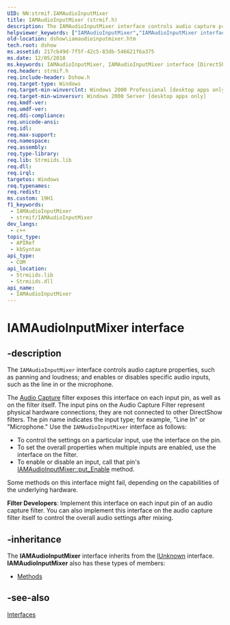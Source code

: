 ```yaml
---
UID: NN:strmif.IAMAudioInputMixer
title: IAMAudioInputMixer (strmif.h)
description: The IAMAudioInputMixer interface controls audio capture properties, such as panning and loudness; and enables or disables specific audio inputs, such as the line in or the microphone. The Audio Capture filter exposes this interface on each input pin, as well as on the filter itself. The input pins on the Audio Capture Filter represent physical hardware connections; they are not connected to other DirectShow filters. The pin name indicates the input type; for example, &quot;Line In&quot; or &quot;Microphone.&quot; Use the IAMAudioInputMixer interface as follows:To control the settings on a particular input, use the interface on the pin.To set the overall properties when multiple inputs are enabled, use the interface on the filter.To enable or disable an input, call that pin's IAMAudioInputMixer::put_Enable method.Some methods on this interface might fail, depending on the capabilities of the underlying hardware.Filter Developers:\_Implement this interface on each input pin of an audio capture filter. You can also implement this interface on the audio capture filter itself to control the overall audio settings after mixing.
helpviewer_keywords: ["IAMAudioInputMixer","IAMAudioInputMixer interface [DirectShow]","IAMAudioInputMixer interface [DirectShow]","described","IAMAudioInputMixerInterface","dshow.iamaudioinputmixer","strmif/IAMAudioInputMixer"]
old-location: dshow\iamaudioinputmixer.htm
tech.root: dshow
ms.assetid: 217cb49d-7f5f-42c5-83db-546621f6a375
ms.date: 12/05/2018
ms.keywords: IAMAudioInputMixer, IAMAudioInputMixer interface [DirectShow], IAMAudioInputMixer interface [DirectShow],described, IAMAudioInputMixerInterface, dshow.iamaudioinputmixer, strmif/IAMAudioInputMixer
req.header: strmif.h
req.include-header: Dshow.h
req.target-type: Windows
req.target-min-winverclnt: Windows 2000 Professional [desktop apps only]
req.target-min-winversvr: Windows 2000 Server [desktop apps only]
req.kmdf-ver: 
req.umdf-ver: 
req.ddi-compliance: 
req.unicode-ansi: 
req.idl: 
req.max-support: 
req.namespace: 
req.assembly: 
req.type-library: 
req.lib: Strmiids.lib
req.dll: 
req.irql: 
targetos: Windows
req.typenames: 
req.redist: 
ms.custom: 19H1
f1_keywords:
 - IAMAudioInputMixer
 - strmif/IAMAudioInputMixer
dev_langs:
 - c++
topic_type:
 - APIRef
 - kbSyntax
api_type:
 - COM
api_location:
 - Strmiids.lib
 - Strmiids.dll
api_name:
 - IAMAudioInputMixer
---
```


# IAMAudioInputMixer interface


## -description

The <code>IAMAudioInputMixer</code> interface controls audio capture properties, such as panning and loudness; and enables or disables specific audio inputs, such as the line in or the microphone.

The <a href="/windows/desktop/DirectShow/audio-capture-filter">Audio Capture</a> filter exposes this interface on each input pin, as well as on the filter itself. The input pins on the Audio Capture Filter represent physical hardware connections; they are not connected to other DirectShow filters. The pin name indicates the input type; for example, "Line In" or "Microphone." Use the <code>IAMAudioInputMixer</code> interface as follows:

<ul>
<li>To control the settings on a particular input, use the interface on the pin.</li>
<li>To set the overall properties when multiple inputs are enabled, use the interface on the filter.</li>
<li>To enable or disable an input, call that pin's <a href="/windows/desktop/api/strmif/nf-strmif-iamaudioinputmixer-put_enable">IAMAudioInputMixer::put_Enable</a> method.</li>
</ul>
Some methods on this interface might fail, depending on the capabilities of the underlying hardware.

<b>Filter Developers</b>: Implement this interface on each input pin of an audio capture filter. You can also implement this interface on the audio capture filter itself to control the overall audio settings after mixing.

## -inheritance

The <b xmlns:loc="http://microsoft.com/wdcml/l10n">IAMAudioInputMixer</b> interface inherits from the <a href="/windows/desktop/api/unknwn/nn-unknwn-iunknown">IUnknown</a> interface. <b>IAMAudioInputMixer</b> also has these types of members:
<ul>
<li><a href="https://docs.microsoft.com/">Methods</a></li>
</ul>

## -see-also

<a href="/windows/desktop/DirectShow/interfaces">Interfaces</a>
